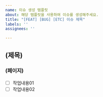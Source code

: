 ```yaml
---
name: 이슈 생성 템플릿
about: 해당 템플릿을 사용하여 이슈를 생성해주세요.
title: "[FEAT] [BUG] [ETC] 이슈 제목"
labels: ''
assignees: ''

---
```


## (제목)
### (페이지)
- [ ] 작업내용01
- [ ] 작업내용02
